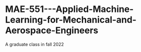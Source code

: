 # MAE-551---Applied-Machine-Learning-for-Mechanical-and-Aerospace-Engineers
A graduate class in fall 2022
